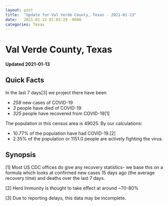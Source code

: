 ```yaml
---
layout: post
title:  "Update for Val Verde County, Texas - 2021-01-13"
date:   2021-01-13 01:01:29 -0600
categories: Texas
---
```


# Val Verde County, Texas
#### Updated 2021-01-13

## Quick Facts

In the last 7 days[3] we project there have been
- *258* new cases of COVID-19
- *3* people have died of COVID-19
- *325* people have recovered from COVID-19[1]

The population in this census area is 49025. By our calculations:
- 10.77% of the population have had COVID-19.[2]
- 2.35% of the population or 1151.0 people are actively fighting the virus.

## Synopsis




[1] Most US CDC offices do give any recovery statistics- we base this on a formula which looks at confirmed new cases
15 days ago (the average recovery time) and deaths over the last 7 days.

[2] Herd Immunity is thought to take effect at around ~70-80%

[3] Due to reporting delays, this data may be incomplete.
 
    